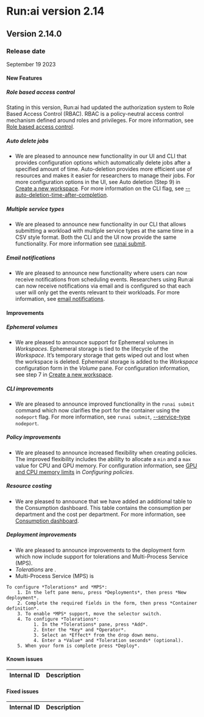 # Run:ai version 2.14

## Version 2.14.0

### Release date

September 19 2023

<!-- This version contains features and fixes from previous versions. Refer to the prior versions for specific features and fixes. For information about features, functionality, and fixed issues in previous versions see:

* [What's new 2.13](whats-new-2-13.md)
* [What's new 2.12](whats-new-2-12.md)
* [What's new 2.10](whats-new-2-10.md)
-->
#### New Features

##### Role based access control
<!-- RUN-7510/9002 and lots of others -->
Stating in this version, Run:ai had updated the authorization system to Role Based Access Control (RBAC). RBAC is a policy-neutral access control mechanism defined around roles and privileges. For more information, see [Role based access control](../admin/runai-setup/access-control/rbac.md#role-based-access-control).

<!-- When upgrading the system, previous access and authorizations that were configured will be migrated to the new RBAC roles. See the table below for role conversions:

TODO Add RBAC old--new conversion table here. -->

##### Auto delete jobs
<!-- RUN-8586/RUN-11777 -->
* We are pleased to announce new functionality in our UI and CLI that provides configuration options which automatically delete jobs after a specified amount of time. Auto-deletion provides more efficient use of resources and makes it easier for researchers to manage their jobs. For more configuration options in the UI, see Auto deletion (Step 9) in [Create a new workspace](../Researcher/user-interface/workspaces/create/workspace-v2.md#create-a-new-workspace). For more information on the CLI flag, see [--auto-deletion-time-after-completion](../Researcher/cli-reference/runai-submit.md).

##### Multiple service types
<!-- RUN-10235/RUN-10485  Support multi service types in the CLI submission -->
* We are pleased to announce new functionality in our CLI that allows submitting a workload with multiple service types at the same time in a CSV style format. Both the CLI and the UI now provide the same functionality. For more information see [runai submit](../Researcher/cli-reference/runai-submit.md).

<!-- RUN-9808/RUN-9810 Show effective project policy from the UI 
* We are pleased to announce an enhancement to the Projects table where users now have the ability to view policies from within a project. For more information, see [Projects](). -->

##### Email notifications
<!-- RUN-9868/RUN-10087 support per user scheduling events notifications (slack/email) -->
* We are pleased to announce new functionality where users can now receive notifications from scheduling events. Researchers using Run:ai can now receive notifications via email and is configured so that each user will only get the events relevant to their workloads. For more information, see [email notifications](../admin/researcher-setup/email-messaging.md#email-notifications).

#### Improvements

##### Ephemeral volumes
<!--RUN-9958/RUN-10061 Ephemeral volumes in workspaces -->
* We are pleased to announce support for Ephemeral volumes in *Workspaces*. Ephemeral storage is tied to the lifecycle of the *Workspace*. It’s temporary storage that gets wiped out and lost when the workspace is deleted. Ephemeral storage is added to the *Workspace* configuration form in the *Volume* pane. For configuration information, see step 7 in [Create a new workspace](../Researcher/user-interface/workspaces/create/.workspace-v2.md#create-a-new-workspace).

##### CLI improvements
<!-- RUN-10335/RUN-10510 Node port command line -->
* We are pleased to announce improved functionality in the `runai submit` command which now clarifies the port for the container using the `nodeport` flag. For more information, see `runai submit`, [--service-type](../Researcher/cli-reference/runai-submit.md#s----service-type-string) `nodeport`.

##### Policy improvements
<!-- RUN-10575/RUN-10579 Add numeric rules in the policy to GPU memory, CPU memory & CPU -->
* We are pleased to announce increased flexibility when creating policies. The improved flexibility includes the abililty to allocate a `min` and a `max` value for CPU and GPU memory. For configuration information, see [GPU and CPU memory limits](../admin/workloads/policies.md#gpu-and-cpu-memory-limits) in *Configuring policies*.

##### Resource costing
<!-- RUN-11421/RUN-11508 Consumption report cost and bugs -->
* We are pleased to announce that we have added an additional table to the Consumption dashboard. This table contains the consumption per department and the cost per department. For more information, see [Consumption dashboard](../admin/admin-ui-setup/dashboard-analysis.md#consumption-dashboard).

##### Deployment improvements
<!-- RUN-11563/RUN-11564 MPS and tolerance -->
* We are pleased to announce improvements to the deployment form which now include support for tolerations and Multi-Process Service (MPS). 
* *Tolerations* are <!-- TODO explain tolerations -->.
* Multi-Process Service (MPS) is <!--TODO explain MPS here -->
<!-- Configuration procedure added here because the deployments page has no procedure on it. -->  
    To configure *Tolerations* and *MPS*:
        1. In the left pane menu, press *Deployments*, then press *New deployment*.
        2. Complete the required fields in the form, then press *Container definition*.
        3. To enable *MPS* support, move the selector switch.
        4. To configure *Tolerations*:
              1. In the *Tolerations* pane, press *Add*.
              2. Enter the *Key* and *Operator*.
              3. Select an *Effect* from the drop down menu.
              4. Enter a *Value* and *Toleration seconds* (optional).
        5. When your form is complete press *Deploy*.

#### Known issues

| Internal ID | Description  |
| ---------------------------- | ---- |

#### Fixed issues

| Internal ID | Description  |
| ---------------------------- | ---- |
